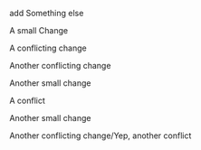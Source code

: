 add Something
else

A small Change

A conflicting change


Another conflicting change

Another small change

A conflict

Another small change

Another conflicting change/Yep, another conflict
